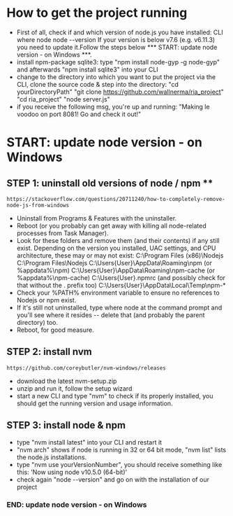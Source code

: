 
# How to get the project running

- First of all, check if and which version of node.js you have installed:
    CLI where node
        node --version
    If your version is below v7.6 (e.g. v6.11.3) you need to update it.Follow the steps below *** START: update node version - on Windows ***. 
- install npm-package sqlite3: 
    type "npm install node-gyp -g node-gyp" and afterwards "npm install sqlite3" into your CLI     
- change to the directory into which you want to put the project via the CLI, clone the source code & step into the directory: 
    "cd yourDirectoryPath"
    "git clone https://github.com/wallnerma/ria_project"
    "cd ria_project"
    "node server.js"
- if you receive the following msg, you're up and running: "Making le voodoo on port 8081! Go and check it out!"


# START: update node version - on Windows
## STEP 1: uninstall old versions of node / npm **
    https://stackoverflow.com/questions/20711240/how-to-completely-remove-node-js-from-windows
 - Uninstall from Programs & Features with the uninstaller.
 - Reboot (or you probably can get away with killing all node-related processes from Task Manager).
 - Look for these folders and remove them (and their contents) if any still exist. Depending on the version you installed, UAC settings, and CPU architecture, these may or may not exist:
    C:\Program Files (x86)\Nodejs
    C:\Program Files\Nodejs
    C:\Users\{User}\AppData\Roaming\npm (or %appdata%\npm)
    C:\Users\{User}\AppData\Roaming\npm-cache (or %appdata%\npm-cache)
    C:\Users\{User}\.npmrc (and possibly check for that without the . prefix too)
    C:\Users\{User}\AppData\Local\Temp\npm-*
 - Check your %PATH% environment variable to ensure no references to Nodejs or npm exist.
 - If it's still not uninstalled, type where node at the command prompt and you'll see where it resides -- delete that (and probably the parent directory) too.
 - Reboot, for good measure.
## STEP 2: install nvm
    https://github.com/coreybutler/nvm-windows/releases
 - download the latest nvm-setup.zip
 - unzip and run it, follow the setup wizard
 - start a new CLI and type "nvm" to check if its properly installed, you should get the running version and usage information. 
## STEP 3: install node & npm 
 - type "nvm install latest" into your CLI and restart it
 - "nvm arch" shows if node is running in 32 or 64 bit mode, "nvm list" lists the node.js installations.
 - type "nvm use yourVersionNumber", you should receive something like this: 'Now using node v10.5.0 (64-bit)'
 - check again "node --version" and go on with the installation of our project 
 ### END: update node version - on Windows
